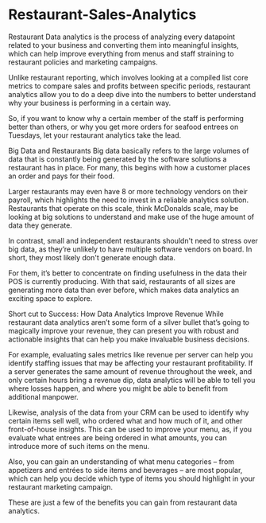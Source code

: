 # Restaurant-Sales-Analytics

Restaurant Data analytics is the process of analyzing every datapoint related to your business and converting them into meaningful insights, which can help improve everything from menus and staff straining to restaurant policies and marketing campaigns.

Unlike restaurant reporting, which involves looking at a compiled list core metrics to compare sales and profits between specific periods, restaurant analytics allow you to do a deep dive into the numbers to better understand why your business is performing in a certain way.

So, if you want to know why a certain member of the staff is performing better than others, or why you get more orders for seafood entrees on Tuesdays, let your restaurant analytics take the lead.

Big Data and Restaurants
Big data basically refers to the large volumes of data that is constantly being generated by the software solutions a restaurant has in place. For many, this begins with how a customer places an order and pays for their food.

Larger restaurants may even have 8 or more technology vendors on their payroll, which highlights the need to invest in a reliable analytics solution. Restaurants that operate on this scale, think McDonalds scale, may be looking at big solutions to understand and make use of the huge amount of data they generate.

In contrast, small and independent restaurants shouldn't need to stress over big data, as they’re unlikely to have multiple software vendors on board. In short, they most likely don't generate enough data.

For them, it’s better to concentrate on finding usefulness in the data their POS is currently producing. With that said, restaurants of all sizes are generating more data than ever before, which makes data analytics an exciting space to explore.

Short cut to Success: How Data Analytics Improve Revenue
While restaurant data analytics aren’t some form of a silver bullet that’s going to magically improve your revenue, they can present you with robust and actionable insights that can help you make invaluable business decisions.

For example, evaluating sales metrics like revenue per server can help you identify staffing issues that may be affecting your restaurant profitability. If a server generates the same amount of revenue throughout the week, and only certain hours bring a revenue dip, data analytics will be able to tell you where losses happen, and where you might be able to benefit from additional manpower.

Likewise, analysis of the data from your CRM can be used to identify why certain items sell well, who ordered what and how much of it, and other front-of-house insights. This can be used to improve your menu, as, if you evaluate what entrees are being ordered in what amounts, you can introduce more of such items on the menu.

Also, you can gain an understanding of what menu categories – from appetizers and entrées to side items and beverages – are most popular, which can help you decide which type of items you should highlight in your restaurant marketing campaign.

These are just a few of the benefits you can gain from restaurant data analytics.
